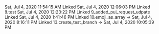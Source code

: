 Sat, Jul  4, 2020 11:54:15 AM
Linked 
Sat, Jul  4, 2020 12:06:03 PM
Linked 8.test
Sat, Jul  4, 2020 12:23:22 PM
Linked 9_added_pul_request_udpate
Linked  Sat, Jul  4, 2020  1:41:46 PM 
Linked 10.emoji_as_array -> Sat, Jul  4, 2020  8:16:11 PM 
Linked 13.create_test_branch -> Sat, Jul  4, 2020 10:05:39 PM 

